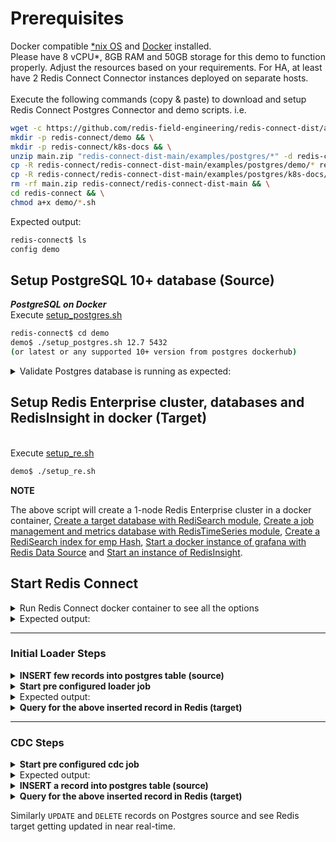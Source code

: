# Prerequisites
Docker compatible [*nix OS](https://en.wikipedia.org/wiki/Unix-like) and [Docker](https://docs.docker.com/get-docker) installed.
<br>Please have 8 vCPU*, 8GB RAM and 50GB storage for this demo to function properly. Adjust the resources based on your requirements. For HA, at least have 2 Redis Connect Connector instances deployed on separate hosts.</br>
<br>Execute the following commands (copy & paste) to download and setup Redis Connect Postgres Connector and demo scripts.
i.e.</br>

```bash
wget -c https://github.com/redis-field-engineering/redis-connect-dist/archive/main.zip && \
mkdir -p redis-connect/demo && \
mkdir -p redis-connect/k8s-docs && \
unzip main.zip "redis-connect-dist-main/examples/postgres/*" -d redis-connect && \
cp -R redis-connect/redis-connect-dist-main/examples/postgres/demo/* redis-connect/demo && \
cp -R redis-connect/redis-connect-dist-main/examples/postgres/k8s-docs/* redis-connect/k8s-docs && \
rm -rf main.zip redis-connect/redis-connect-dist-main && \
cd redis-connect && \
chmod a+x demo/*.sh
```

Expected output:
```bash
redis-connect$ ls
config demo
```

## Setup PostgreSQL 10+ database (Source)
<b>_PostgreSQL on Docker_</b>
<br>Execute [setup_postgres.sh](setup_postgres.sh)</br>
```bash
redis-connect$ cd demo
demo$ ./setup_postgres.sh 12.7 5432
(or latest or any supported 10+ version from postgres dockerhub)
```

<details><summary>Validate Postgres database is running as expected:</summary>
<p>

```bash
demo$ sudo docker ps -a | grep postgres
b5adf162d133        postgres:12.7                                "docker-entrypoint.s…"   4 hours ago         Up 4 hours              0.0.0.0:5432->5432/tcp                                                                                                                                                                                                                                                                                          postgres-12.7-virag-cdc-5432

demo$ sudo docker exec -it postgres-12.7-$(hostname)-5432 bash -c 'psql -U"redisconnect" -d"RedisConnect" -c "select count(*) from emp;"'
 count
-------
     0
(1 row)  
```
</p>
</details>

## Setup Redis Enterprise cluster, databases and RedisInsight in docker (Target)
<br>Execute [setup_re.sh](setup_re.sh)</br>
```bash
demo$ ./setup_re.sh
```
**NOTE**

The above script will create a 1-node Redis Enterprise cluster in a docker container, [Create a target database with RediSearch module](https://docs.redislabs.com/latest/modules/add-module-to-database/), [Create a job management and metrics database with RedisTimeSeries module](https://docs.redislabs.com/latest/modules/add-module-to-database/), [Create a RediSearch index for emp Hash](https://redislabs.com/blog/getting-started-with-redisearch-2-0/), [Start a docker instance of grafana with Redis Data Source](https://redisgrafana.github.io/) and [Start an instance of RedisInsight](https://docs.redislabs.com/latest/ri/installing/install-docker/).

## Start Redis Connect

<details><summary>Run Redis Connect docker container to see all the options</summary>
<p>

```bash
docker run \
-it --rm --privileged=true \
--name redis-connect-$(hostname) \
-e REDISCONNECT_JOB_MANAGER_CONFIG_PATH=/opt/rediabs/redis-connect/config/jobmanager.properties \
-e REDISCONNECT_LOGBACK_CONFIG=/opt/redislabs/redis-connect/config/logback.xml \
-e REDISCONNECT_JAVA_OPTIONS="-Xms1g -Xmx2g" \
-e REDISCONNECT_EXTLIB_DIR=/opt/redislabs/redis-connect/extlib \
-v $(pwd)/config:/opt/redislabs/redis-connect/config \
-v $(pwd)/config/samples/credentials:/opt/redislabs/redis-connect/config/samples/credentials \
-v $(pwd)/extlib:/opt/redislabs/redis-connect/extlib \
--net host \
redislabs/redis-connect
```

</p>
</details>

<details><summary>Expected output:</summary>
<p>
  
```bash
-------------------------------
Redis Connect startup script.
*******************************
Please ensure that these environment variables are correctly mapped before executing start and cli options. They can also be found in /opt/redislabs/redis-connect/bin/redisconnect.conf
Example environment variables and volume mapping for docker based deployments
-e REDISCONNECT_JOB_MANAGER_CONFIG_PATH=/opt/redislabs/redis-connect/config/jobmanager.properties
-e REDISCONNECT_LOGBACK_CONFIG=/opt/redislabs/redis-connect/config/logback.xml
-e REDISCONNECT_JAVA_OPTIONS=-Xms1g -Xmx2g
-e REDISCONNECT_EXTLIB_DIR=/opt/redislabs/redis-connect/extlib
-v <HOST_PATH_TO_JOB_MANAGER_PROPERTIES>:/opt/redislabs/redis-connect/config
-v <HOST_PATH_TO_CREDENTIALS>:/opt/redislabs/redis-connect/config/samples/credentials
-v <HOST_PATH_TO_EXTLIB>:/opt/redislabs/redis-connect/extlib
-p 8282:8282

Usage: [-h|cli|start]
options:
-h: Print this help message and exit.
-v: Print version.
cli: starts redis-connect-cli.
start: start Redis Connect instance with provided cdc or initial loader job configurations.
-------------------------------
```

</p>
</details>

-------------------------------

### Initial Loader Steps
<details><summary><b>INSERT few records into postgres table (source)</b></summary>
<p>

```bash
demo$ sudo docker exec -it postgres-12.7-$(hostname)-5432 bash -c 'psql -U"redisconnect" -d"RedisConnect"'

psql (12.7 (Debian 12.7-1.pgdg100+1))
Type "help" for help.

RedisConnect=# INSERT INTO public.emp (empno, fname, lname, job, mgr, hiredate, sal, comm, dept) VALUES (151, 'Virag', 'Tripathi', 'PFE', 1, '2018-08-06', 2000, 10, 1);
INSERT 0 1

RedisConnect=# INSERT INTO public.emp (empno, fname, lname, job, mgr, hiredate, sal, comm, dept) VALUES (152, 'Brad', 'Barnes', 'RedisConnect-K8s-SME', 1, '2018-08-06', 20000, 10, 1);
INSERT 0 1

RedisConnect=# select * from emp;
 empno | fname |  lname   |         job          | mgr |  hiredate  |    sal     |  comm   | dept
-------+-------+----------+----------------------+-----+------------+------------+---------+------
   151 | Virag | Tripathi | PFE                  |   1 | 2018-08-06 |  2000.0000 | 10.0000 |    1
   152 | Brad  | Barnes   | RedisConnect-K8s-SME |   1 | 2018-08-06 | 20000.0000 | 10.0000 |    1
(2 rows)
```

</p>
</details>

<details><summary><b>Start pre configured loader job</b></summary>
<p>

```bash
docker run \
-it --rm --privileged=true \
--name redis-connect-$(hostname) \
-e REDISCONNECT_JOB_MANAGER_CONFIG_PATH=/opt/rediabs/redis-connect/config/jobmanager.properties \
-e REDISCONNECT_LOGBACK_CONFIG=/opt/redislabs/redis-connect/config/logback.xml \
-e REDISCONNECT_JAVA_OPTIONS="-Xms1g -Xmx2g" \
-e REDISCONNECT_EXTLIB_DIR=/opt/redislabs/redis-connect/extlib \
-v $(pwd)/config:/opt/redislabs/redis-connect/config \
-v $(pwd)/config/samples/credentials:/opt/redislabs/redis-connect/config/samples/credentials \
-v $(pwd)/extlib:/opt/redislabs/redis-connect/extlib \
--net host \
redislabs/redis-connect start
```

</p>
</details>

<details><summary>Expected output:</summary>
<p>

```bash

```

</p>
</details>

<details><summary><b>Query for the above inserted record in Redis (target)</b></summary>
<p>

```bash
demo$ sudo docker exec -it re-node1 bash -c 'redis-cli -p 12000 ft.search idx:emp "*"'
1) (integer) 2
2) "emp:152"
3)  1) "Salary"
    2) "20000.0000"
    3) "Department"
    4) "1"
    5) "fname"
    6) "Brad"
    7) "Commission"
    8) "10.0000"
    9) "HireDate"
   10) "2018-08-06"
   11) "empno"
   12) "152"
   13) "lname"
   14) "Barnes"
   15) "Job"
   16) "RedisConnect-K8s-SME"
   17) "Manager"
   18) "1"
4) "emp:151"
5)  1) "Salary"
    2) "2000.0000"
    3) "Department"
    4) "1"
    5) "fname"
    6) "Virag"
    7) "Commission"
    8) "10.0000"
    9) "HireDate"
   10) "2018-08-06"
   11) "empno"
   12) "151"
   13) "lname"
   14) "Tripathi"
   15) "Job"
   16) "PFE"
   17) "Manager"
   18) "1"
```

</p>
</details>

-------------------------------

### CDC Steps

<details><summary><b>Start pre configured cdc job</b></summary>
<p>

```bash

```

</p>
</details>

<details><summary>Expected output:</summary>
<p>

```bash

```

</p>
</details>

<details><summary><b>INSERT a record into postgres table (source)</b></summary>
<p>

```bash
demo$ sudo docker exec -it postgres-12.7-$(hostname)-5432 bash -c 'psql -U"redisconnect" -d"RedisConnect"'

psql (12.7 (Debian 12.7-1.pgdg100+1))
Type "help" for help.

RedisConnect=# INSERT INTO public.emp (empno, fname, lname, job, mgr, hiredate, sal, comm, dept) VALUES (1, 'Allen', 'Terleto', 'FieldCTO', 1, '2018-08-06', 20000, 10, 1);
INSERT 0 1

RedisConnect=# select * from emp where empno=1;
 empno | fname |  lname  |   job    | mgr |  hiredate  |    sal     |  comm   | dept
-------+-------+---------+----------+-----+------------+------------+---------+------
     1 | Allen | Terleto | FieldCTO |   1 | 2018-08-06 | 20000.0000 | 10.0000 |    1
(1 row)
```

</p>
</details>

<details><summary><b>Query for the above inserted record in Redis (target)</b></summary>
<p>

```bash
demo$ sudo docker exec -it re-node1 bash -c 'redis-cli -p 12000 ft.search idx:emp "*"'
1) (integer) 3
2) "emp:152"
3)  1) "fname"
    2) "BRAD"
    3) "Salary"
    4) "20000.0000"
    5) "lname"
    6) "BARNES"
    7) "Department"
    8) "1"
    9) "EmployeeNumber"
   10) "152"
   11) "Commission"
   12) "10.0000"
   13) "HireDate"
   14) "2018-08-06"
   15) "Job"
   16) "RedisConnect-K8s-SME"
   17) "Manager"
   18) "1"
4) "emp:151"
5)  1) "fname"
    2) "Virag"
    3) "Salary"
    4) "2000.0000"
    5) "lname"
    6) "Tripathi"
    7) "Department"
    8) "1"
    9) "EmployeeNumber"
   10) "151"
   11) "Commission"
   12) "10.0000"
   13) "HireDate"
   14) "2018-08-06"
   15) "Job"
   16) "PFE"
   17) "Manager"
   18) "1"
6) "emp:1"
7)  1) "fname"
    2) "Allen"
    3) "Salary"
    4) "20000.0"
    5) "lname"
    6) "Terleto"
    7) "Department"
    8) "1"
    9) "EmployeeNumber"
   10) "1"
   11) "Commission"
   12) "10.0"
   13) "HireDate"
   14) "17749"
   15) "Job"
   16) "PFE"
   17) "Manager"
   18) "1"
```

</p>
</details>

Similarly `UPDATE` and `DELETE` records on Postgres source and see Redis target getting updated in near real-time.

<!---

-------------------------------

### [_Custom Stage_](https://github.com/redis-field-engineering/redis-connect-custom-stage-demo)

Review the Custom Stage Demo then use the pre-built CustomStage function by passing it as an external library and follow [Initial Loader Steps](#initial-loader-steps) or [CDC Steps](#cdc-steps).

* Add the `CustomStage` `handlerId` in JobConfig.yml as explained in the Custom Stage Demo i.e.
```yml
  stages:
    CustomStage:
      handlerId: TO_UPPER_CASE
```
* Please make sure the columns that are going to be used for this custom stage has the same value at the source and target i.e. it is not mapped to another name in Redis. For this example `fname` and `lname` are the default values for `col1` and `col2` and if you want to change this then pass a different column names to `REDISCONNECT_JAVA_OPTIONS` e.g. `-Dcol1=fname -Dcol2=job`

<details><summary><b>Stage pre-configured loader job with Custom Stage</b></summary>
<p>

```bash

```

</p>
</details>

<details><summary><b>Start pre-configured loader job with Custom Stage</b></summary>
<p>

```bash

```

</p>
</details>

Validate the output after CustomStage run and make sure that `fname` and `lname` values in Redis has been updated to UPPER CASE.
--->
